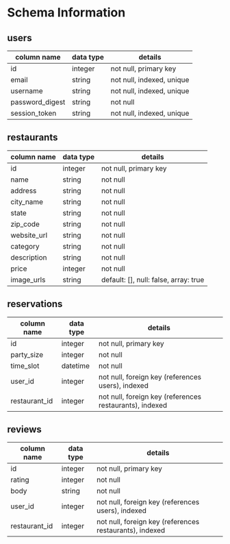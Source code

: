 # Schema Information

## users
column name     | data type | details
----------------|-----------|-----------------------
id              | integer   | not null, primary key
email           | string    | not null, indexed, unique
username        | string    | not null, indexed, unique
password_digest | string    | not null
session_token   | string    | not null, indexed, unique

## restaurants
column name       | data type | details
------------------|-----------|-----------------------
id                | integer   | not null, primary key
name              | string    | not null
address           | string    | not null
city_name         | string    | not null
state             | string    | not null
zip_code          | string    | not null
website_url       | string    | not null
category          | string    | not null
description       | string    | not null
price             | integer   | not null
image_urls        | string    | default: [], null: false, array: true

## reservations
column name     | data type | details
----------------|-----------|-----------------------
id              | integer   | not null, primary key
party_size      | integer   | not null
time_slot       | datetime  | not null
user_id         | integer   | not null, foreign key (references users), indexed
restaurant_id   | integer   | not null, foreign key (references restaurants), indexed

## reviews
column name     | data type | details
----------------|-----------|-----------------------
id              | integer   | not null, primary key
rating          | integer   | not null
body            | string    | not null
user_id         | integer   | not null, foreign key (references users), indexed
restaurant_id   | integer   | not null, foreign key (references restaurants), indexed

